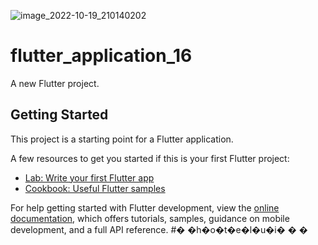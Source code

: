 ![image_2022-10-19_210140202](https://user-images.githubusercontent.com/111181152/196736925-f6671168-817c-4586-979a-3ae2f5c11355.png)

# flutter_application_16

A new Flutter project.

## Getting Started

This project is a starting point for a Flutter application.

A few resources to get you started if this is your first Flutter project:

- [Lab: Write your first Flutter app](https://docs.flutter.dev/get-started/codelab)
- [Cookbook: Useful Flutter samples](https://docs.flutter.dev/cookbook)

For help getting started with Flutter development, view the
[online documentation](https://docs.flutter.dev/), which offers tutorials,
samples, guidance on mobile development, and a full API reference.
#� �h�o�t�e�l�u�i�
�
�
